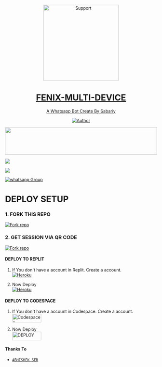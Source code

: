 </p>
<p align="center">
  <a href="https://chat.whatsapp.com/I8KWiuy62CvDw7Y492sYEy">
    <img alt=Support height="250" src="https://i.imgur.com/uMG0iEV"> 
    </p>
<h1 align="center">      FENIX-MULTI-DEVICE
</h1>
<p align="center"> 
  
<p align="center"> A Whatsapp Bot Create By Sabariy
 
  </a>
</p>
<p align="center">
<a href="https://github.com/sabariy"><img title="Author" src="https://img.shields.io/badge/FENIX-MULTI_DEVICE-black?style=for-the-badge&logo=github"></a>
<p/>



<img src="https://i.imgur.com/dBaSKWF.gif" height="90" width="100%">

</p>


   <p align="left">
  <a href="https://github.com/sabariy/Fenix-Md/fork">
    <img src="https://img.shields.io/github/forks/sabariy/Fenix-Md?label=Fork&style=social">
  <p align="left"> 
  <a href="https://github.com/sabariy/Fenix-Md/stargazers">
    <img src="https://img.shields.io/github/stars/sabariy/Fenix-Md?style=social">
      
  
 

</p>
 <a href="https://chat.whatsapp.com/I8KWiuy62CvDw7Y492sYEy" target="_blank">
    <img alt="whatsapp Group" src="https://img.shields.io/badge/ Whatsapp Support Group -25D366?style=for-the-badge&logo=whatsapp&logoColor=white" />
  </a>
</p>



# DEPLOY SETUP


### 1. FORK THIS REPO
<a href='https://github.com/sabatiy/Fenix-Md/fork' target="_blank"><img alt='Fork repo' src='https://img.shields.io/badge/Fork This Repo-black?style=for-the-badge&logo=git&logoColor=white'/></a>



### 2. GET SESSION VIA QR CODE
<a href='https://psychiatric-marlin-fenix-md-ab3ed8f7.koyeb.app/' target="_blank"><img alt='Fork repo' src='https://img.shields.io/badge/Scan Now-black?style=for-the-badge&logo=Koyeb&logoColor=white'/></a>



#### DEPLOY TO REPLIT

1. If You don't have a account in Replit. Create a account.
    <br>
<a href='https://replit.com/' target="_blank"><img alt='Heroku' src='https://img.shields.io/badge/-Create-black?style=for-the-badge&logo=replit&logoColor=white'/></a>

2. Now Deploy
    <br>
<a href='https://replit.com/github/Sabariy/Fenix-Md' target="_blank"><img alt='Heroku' src='https://img.shields.io/badge/-Deploy-black?style=for-the-badge&logo=replit&logoColor=white'/></a>



#### DEPLOY TO CODESPACE

1. If You don't have a account in Codespace. Create a account.
    <br>
<a href='https://github.com/login?return_to=https%3A%2F%2Fgithub.com%2Fcodespaces' target="_blank"><img alt='Codespaces' src='https://img.shields.io/badge/CREATE-h?color=black&style=for-the-badge&logo=visualstudiocode' width="96.35" height="28"/></a></p>

2. Now Deploy
    <br>
<a href='https://github.com/codespaces/new' target="_blank"><img alt='DEPLOY' src='https://img.shields.io/badge/DEPLOY -h?color=black&style=for-the-badge&logo=visualstudiocode' width="96.35" height="28"/></a></p>


#### Thanks To

* [`ABHISHEK SER`](https://github.com/AbhishekSuresh2)
